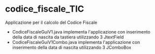 # codice_fiscale_TIC
 Applicazione per il calcolo del Codice Fiscale
 
 - CodiceFiscaleGuiV1.java implementa l'applicazione con inserimento della data di nascita da tastiera utilizzando 3 JtextField
 - CodiceFiscaleGuiV1Combo.java implementa l'applicazione con inserimento della data di nascita utilizzando 3 JComboBox
